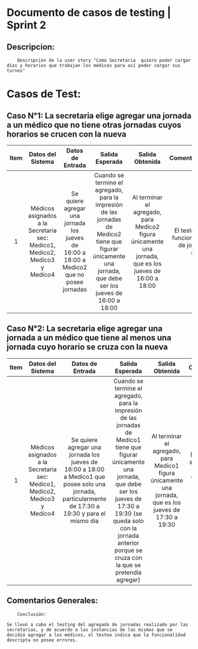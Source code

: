 # Documento de casos de testing | Sprint 2

## Descripcion:
        Descripción de la user story "Como Secretaria  quiero poder cargar días y horarios que trabajan los médicos para así poder cargar sus turnos"

# Casos de Test:

## Caso N°1: La secretaria elige agregar una jornada a un médico que no tiene otras jornadas cuyos horarios se crucen con la nueva

| Item  |  Datos del Sistema | Datos de Entrada  |  Salida Esperada | Salida Obtenida | Comentario(Opcional) |
|:-:|:-:|:-:|:-:|:-:|:-:|
|1|Médicos asignados a la Secretaria sec: Medico1, Medico2, Medico3 y Medico4|Se quiere agregar una jornada los jueves de 16:00 a 18:00 a Medico2 que no posee jornadas|Cuando se termine el agregado, para la impresión de las jornadas de Medico2 tiene que figurar únicamente una jornada, que debe ser los jueves de 16:00 a 18:00|Al terminar el agregado, para Medico2 figura únicamente una jornada, que es los jueves de 16:00 a 18:00|El testeo indica que funciona el agregado de jornadas a un médico|


## Caso N°2: La secretaria elige agregar una jornada a un médico que tiene al menos una jornada cuyo horario se cruza con la nueva
| Item  |  Datos del Sistema | Datos de Entrada  |  Salida Esperada | Salida Obtenida | Comentario(Opcional) |
|:-:|:-:|:-:|:-:|:-:|:-:|
|1|Médicos asignados a la Secretaria sec: Medico1, Medico2, Medico3 y Medico4|Se quiere agregar una jornada los jueves de 16:00 a 18:00 a Medico1 que posee solo una jornada, particularmente de 17:30 a 19:30 y para el mismo día|Cuando se termine el agregado, para la impresión de las jornadas de Medico1 tiene que figurar únicamente una jornada, que debe ser los jueves de 17:30 a 19:30 (se queda solo con la jornada anterior porque se cruza con la que se pretendía agregar)|Al terminar el agregado, para Medico1 figura únicamente una jornada, que es los jueves de 17:30 a 19:30|El testeo indica que el sistema no agrega una jornada a un médico cuando este posee al menos una jornada que se cruce con la misma, lo cual es correcto|

## Comentarios Generales:
        Conclusión:

    Se llevó a cabo el testing del agregado de jornadas realizado por las secretarias, y de acuerdo a las instancias de las mismas que se decidió agregar a los médicos, el testeo indica que la funcionalidad descripta no posee errores. 